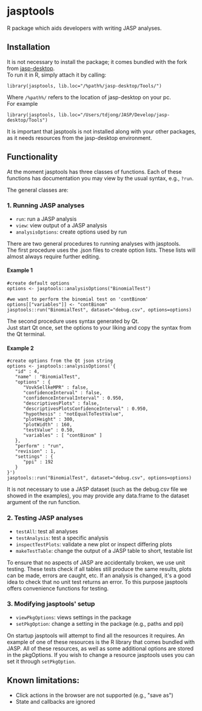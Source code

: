 # jasptools
R package which aids developers with writing JASP analyses.

## Installation
It is not necessary to install the package; it comes bundled with the fork from [jasp-desktop](https://github.com/jasp-stats/jasp-desktop/).  
To run it in R, simply attach it by calling:

`library(jasptools, lib.loc="/%path%/jasp-desktop/Tools/")`

Where `/%path%/` refers to the location of jasp-desktop on your pc.  
For example

`library(jasptools, lib.loc="/Users/tdjong/JASP/Develop/jasp-desktop/Tools")`

It is important that jasptools is not installed along with your other packages, as it needs resources from the jasp-desktop environment.

## Functionality
At the moment jasptools has three classes of functions.
Each of these functions has documentation you may view by the usual syntax, e.g., `?run`.

The general classes are:


### 1. Running JASP analyses
- `run`: run a JASP analysis
- `view`: view output of a JASP analysis
- `analysisOptions`: create options used by run

There are two general procedures to running analyses with jasptools.  
The first procedure uses the .json files to create option lists.
These lists will almost always require further editing.
#### Example 1
```
#create default options
options <- jasptools::analysisOptions("BinomialTest")

#we want to perform the binomial test on 'contBinom'
options[["variables"]] <- "contBinom"
jasptools::run("BinomialTest", dataset="debug.csv", options=options)
```

The second procedure uses syntax generated by Qt.  
Just start Qt once, set the options to your liking and copy the syntax from the Qt terminal.
#### Example 2
```
#create options from the Qt json string
options <- jasptools::analysisOptions('{
   "id" : 4,
   "name" : "BinomialTest",
   "options" : {
      "VovkSellkeMPR" : false,
      "confidenceInterval" : false,
      "confidenceIntervalInterval" : 0.950,
      "descriptivesPlots" : false,
      "descriptivesPlotsConfidenceInterval" : 0.950,
      "hypothesis" : "notEqualToTestValue",
      "plotHeight" : 300,
      "plotWidth" : 160,
      "testValue" : 0.50,
      "variables" : [ "contBinom" ]
   },
   "perform" : "run",
   "revision" : 1,
   "settings" : {
      "ppi" : 192
   }
}')
jasptools::run("BinomialTest", dataset="debug.csv", options=options)
```

It is not necessary to use a JASP dataset (such as the debug.csv file we showed in the examples), you may provide any data.frame to the dataset argument of the run function.

### 2. Testing JASP analyses
- `testAll`: test all analyses
- `testAnalysis`: test a specific analysis
- `inspectTestPlots`: validate a new plot or inspect differing plots
- `makeTestTable`: change the output of a JASP table to short, testable list

To ensure that no aspects of JASP are accidentally broken, we use unit testing.
These tests check if all tables still produce the same results, plots can be made, errors are caught, etc.
If an analysis is changed, it's a good idea to check that no unit test returns an error.
To this purpose jasptools offers convenience functions for testing.

### 3. Modifying jasptools' setup
- `viewPkgOptions`: views settings in the package 
- `setPkgOption`: change a setting in the package (e.g., paths and ppi)

On startup jasptools will attempt to find all the resources it requires.
An example of one of these resources is the R library that comes bundled with JASP.
All of these resources, as well as some additional options are stored in the pkgOptions.
If you wish to change a resource jasptools uses you can set it through `setPkgOption`.


## Known limitations:
- Click actions in the browser are not supported (e.g., "save as")
- State and callbacks are ignored
